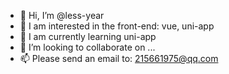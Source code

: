 - 👋 Hi, I’m @less-year
- 👀 I am interested in the front-end: vue, uni-app
- 🌱 I am currently learning uni-app
- 💞️ I’m looking to collaborate on ...
- 📫 Please send an email to: 215661975@qq.com

<!---
less-year/less-year is a ✨ special ✨ repository because its `README.md` (this file) appears on your GitHub profile.
You can click the Preview link to take a look at your changes.
--->
